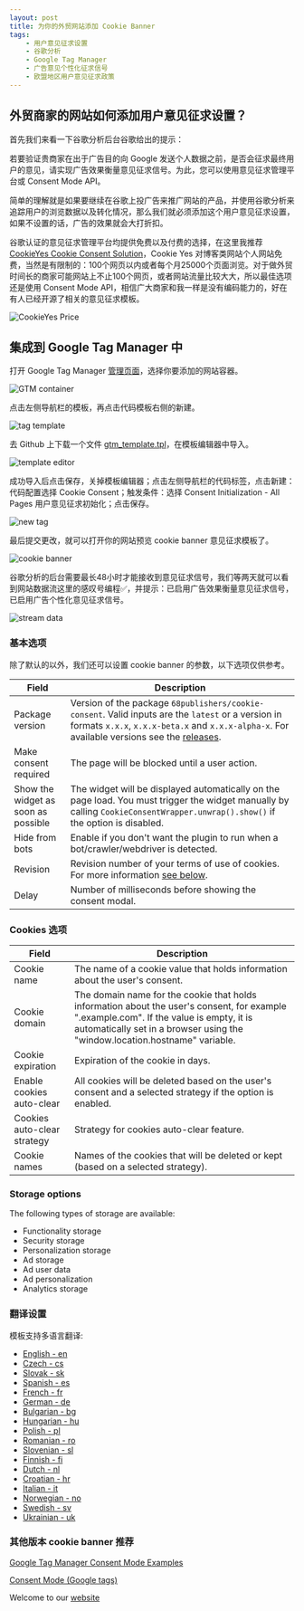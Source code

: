 ```yaml
---
layout: post
title: ﻿为你的外贸网站添加 Cookie Banner
tags:
    - 用户意见征求设置
    - 谷歌分析
    - Google Tag Manager
    - 广告意见个性化征求信号
    - 欧盟地区用户意见征求政策
---
```

## 外贸商家的网站如何添加用户意见征求设置？

首先我们来看一下谷歌分析后台谷歌给出的提示：

若要验证贵商家在出于广告目的向 Google 发送个人数据之前，是否会征求最终用户的意见，请实现广告效果衡量意见征求信号。为此，您可以使用意见征求管理平台或 Consent Mode API。 

简单的理解就是如果要继续在谷歌上投广告来推广网站的产品，并使用谷歌分析来追踪用户的浏览数据以及转化情况，那么我们就必须添加这个用户意见征求设置，如果不设置的话，广告的效果就会大打折扣。

谷歌认证的意见征求管理平台均提供免费以及付费的选择，在这里我推荐 [CookieYes Cookie Consent Solution](https://www.cookieyes.com/)，Cookie Yes 对博客类网站个人网站免费，当然是有限制的：100个网页以内或者每个月25000个页面浏览。对于做外贸时间长的商家可能网站上不止100个网页，或者网站流量比较大大，所以最佳选项还是使用 Consent Mode API，相信广大商家和我一样是没有编码能力的，好在有人已经开源了相关的意见征求模板。

![CookieYes Price](https://raw.githubusercontent.com/huijingfei/Blog_Gitalk/main/cookie%20banner/cookieyes%20price.webp)

## 集成到 Google Tag Manager 中

打开 Google Tag Manager [管理页面](https://tagmanager.google.com/)，选择你要添加的网站容器。

![GTM container](https://raw.githubusercontent.com/huijingfei/Blog_Gitalk/main/cookie%20banner/GTM%20container.webp)

点击左侧导航栏的模板，再点击代码模板右侧的新建。

![tag template](https://raw.githubusercontent.com/huijingfei/Blog_Gitalk/main/cookie%20banner/tag%20template.webp)

去 Github 上下载一个文件 [gtm_template.tpl](https://github.com/68publishers/cookie-consent/blob/main/gtm_template.tpl)，在模板编辑器中导入。

![template editor](https://raw.githubusercontent.com/huijingfei/Blog_Gitalk/main/cookie%20banner/Template%20editor.webp)

成功导入后点击保存，关掉模板编辑器；点击左侧导航栏的代码标签，点击新建：代码配置选择 Cookie Consent；触发条件：选择 Consent Initialization - All Pages 用户意见征求初始化；点击保存。

![new tag](https://raw.githubusercontent.com/huijingfei/Blog_Gitalk/main/cookie%20banner/new%20tag.webp)

最后提交更改，就可以打开你的网站预览 cookie banner 意见征求模板了。

![cookie banner](https://raw.githubusercontent.com/huijingfei/Blog_Gitalk/main/cookie%20banner/Cookie%20Banner.webp)

谷歌分析的后台需要最长48小时才能接收到意见征求信号，我们等两天就可以看到网站数据流这里的感叹号编程✅，并提示：已启用广告效果衡量意见征求信号，已启用广告个性化意见征求信号。

![stream data](https://raw.githubusercontent.com/huijingfei/Blog_Gitalk/main/cookie%20banner/stream%20data.webp)

### 基本选项

除了默认的以外，我们还可以设置 cookie banner 的参数，以下选项仅供参考。

| Field                               | Description                                                                                                                                                                                                                                                  |
|-------------------------------------|--------------------------------------------------------------------------------------------------------------------------------------------------------------------------------------------------------------------------------------------------------------|
| Package version                     | Version of the package `68publishers/cookie-consent`. Valid inputs are the `latest` or a version in formats `x.x.x`, `x.x.x-beta.x` and `x.x.x-alpha-x`. For available versions see the [releases](https://github.com/68publishers/cookie-consent/releases). |
| Make consent required               | The page will be blocked until a user action.                                                                                                                                                                                                                |
| Show the widget as soon as possible | The widget will be displayed automatically on the page load. You must trigger the widget manually by calling `CookieConsentWrapper.unwrap().show()` if the option is disabled.                                                                               |
| Hide from bots                      | Enable if you don't want the plugin to run when a bot/crawler/webdriver is detected.                                                                                                                                                                         |
| Revision                            | Revision number of your terms of use of cookies. For more information [see below](#how-to-manage-revisions).                                                                                                                                                 |
| Delay                               | Number of milliseconds before showing the consent modal.                                                                                                                                                                                                     |

### Cookies 选项

| Field                       | Description                                                                                                                                                                                                            |
|-----------------------------|------------------------------------------------------------------------------------------------------------------------------------------------------------------------------------------------------------------------|
| Cookie name                 | The name of a cookie value that holds information about the user's consent.                                                                                                                                            |
| Cookie domain               | The domain name for the cookie that holds information about the user's consent, for example ".example.com". If the value is empty, it is automatically set in a browser using the "window.location.hostname" variable. |
| Cookie expiration           | Expiration of the cookie in days.                                                                                                                                                                                      |
| Enable cookies auto-clear   | All cookies will be deleted based on the user's consent and a selected strategy if the option is enabled.                                                                                                              |
| Cookies auto-clear strategy | Strategy for cookies auto-clear feature.                                                                                                                                                                               |
| Cookie names                | Names of the cookies that will be deleted or kept (based on a selected strategy).                                                                                                                                      |

### Storage options

The following types of storage are available:

- Functionality storage
- Security storage
- Personalization storage
- Ad storage
- Ad user data
- Ad personalization
- Analytics storage

### 翻译设置

模板支持多语言翻译:

- [English - en](src/resources/translations/en.json)
- [Czech - cs](src/resources/translations/cs.json)
- [Slovak - sk](src/resources/translations/sk.json)
- [Spanish - es](src/resources/translations/es.json)
- [French - fr](src/resources/translations/fr.json)
- [German - de](src/resources/translations/de.json)
- [Bulgarian - bg](src/resources/translations/bg.json)
- [Hungarian - hu](src/resources/translations/hu.json)
- [Polish - pl](src/resources/translations/pl.json)
- [Romanian - ro](src/resources/translations/ro.json)
- [Slovenian - sl](src/resources/translations/sl.json)
- [Finnish - fi](src/resources/translations/fi.json)
- [Dutch - nl](src/resources/translations/nl.json)
- [Croatian - hr](src/resources/translations/hr.json)
- [Italian - it](src/resources/translations/it.json)
- [Norwegian - no](src/resources/translations/no.json)
- [Swedish - sv](src/resources/translations/se.json)
- [Ukrainian - uk](src/resources/translations/ua.json)

### 其他版本 cookie banner 推荐

[Google Tag Manager Consent Mode Examples](https://github.com/googleanalytics/gtm-consent-mode-examples)

[Consent Mode (Google tags)](https://github.com/gtm-templates-simo-ahava/consent-mode)

Welcome to our [website](https://blog.tigress.cc/)
